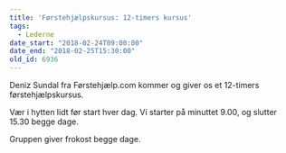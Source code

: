 ```yaml
---
title: 'Førstehjælpskursus: 12-timers kursus'
tags:
  - Lederne
date_start: "2018-02-24T09:00:00"
date_end: "2018-02-25T15:30:00"
old_id: 6936
---
```

Deniz Sundal fra Førstehjælp.com kommer og giver os et 12-timers førstehjælpskursus.

Vær i hytten lidt før start hver dag. Vi starter på minuttet 9.00, og slutter 15.30 begge dage.

Gruppen giver frokost begge dage.